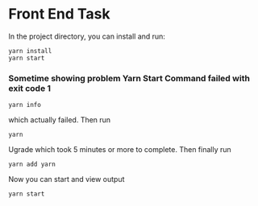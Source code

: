 # Front End Task

In the project directory, you can install and run:

```
yarn install
yarn start
```

### Sometime showing problem Yarn Start Command failed with exit code 1

```
yarn info
```

which actually failed. Then run 

``` 
yarn
```

Ugrade which took 5 minutes or more to complete. Then finally run 

```
yarn add yarn
```

Now you can start and view output

```
yarn start
```